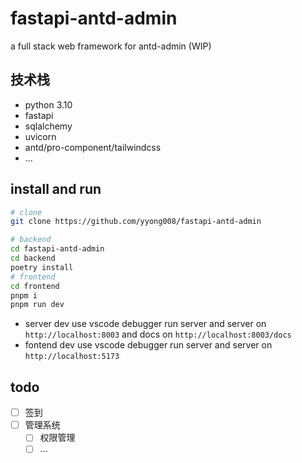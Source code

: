 # fastapi-antd-admin

a full stack web framework for antd-admin (WIP)

## 技术栈

- python 3.10
- fastapi
- sqlalchemy
- uvicorn
- antd/pro-component/tailwindcss
- ...

##  install and run 

```bash
# clone
git clone https://github.com/yyong008/fastapi-antd-admin

# backend
cd fastapi-antd-admin
cd backend
poetry install
# frontend
cd frontend
pnpm i
pnpm run dev
```

- server dev use vscode debugger run server and server on `http://localhost:8003` and docs on `http://localhost:8003/docs`
- fontend dev use vscode debugger run server and server on `http://localhost:5173`

## todo

- [ ] 签到
- [ ] 管理系统
  - [ ] 权限管理
  - [ ] ...
